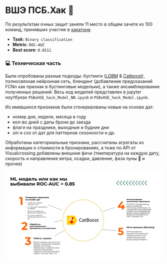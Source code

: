 # ВШЭ ПСБ.Хак 🚀

По результатам очных защит заняли 11 место в общем зачете из 100 команд, принявших участие в [хакатоне](https://ai.hse.ru/hacks/psb24). 

- **Task**: `Binary classification`
- **Metric**: `ROC-AUC`
- **Best score**: `0.8511`

### 💻 Техническая часть
Были опробованы разные подходы: бустинги ([LGBM](https://lightgbm.readthedocs.io/en/stable/) & [Catboost](https://github.com/catboost/catboost/tree/master)), полносвязная нейронная сеть, блендинг (добавление предсказаний FCNn как признак в бустинговые модельки), а также ансамблирование полученных решений. Весь код моделей представлен в jupyter ноутбуках `PSBxHSE_hack_Model_NN.ipynb` и `PSBxHSE_hack_Model.ipynb`. 

Из имевшихся признаков были сгенерированы новые на основе дат:
- номер дня, недели, месяца в году
- кол-во дней с даты брони до заезда
- флаги на праздники, выходные и будние дни
- *sin* и *cos* от дат для паттернов сезонности и др.

Обработаны категориальные признаки, рассчитаны агрегаты из информации о стоимости в бронированиях, а ткже по API от Visualcrossing добавлены внешние фичи (температура на каждую дату, скорость и направление ветра, осадки, давление, фаза луны 🌙 и прочее)

![ScreenShot](https://github.com/ez3nx/HSExPSB_hackaton/blob/main/HSE_PSB_Hack_GlowByte_ml.jpg)

